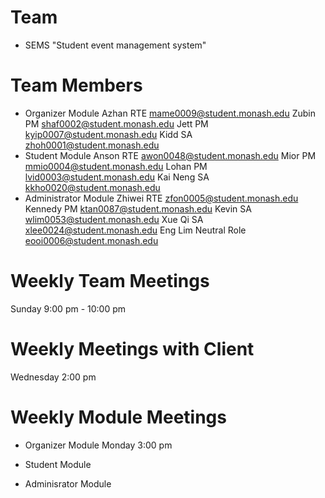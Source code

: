 # Team 
- SEMS "Student event management system"

# Team Members
- Organizer Module
Azhan     RTE mame0009@student.monash.edu
Zubin     PM  shaf0002@student.monash.edu
Jett      PM  kyip0007@student.monash.edu
Kidd      SA  zhoh0001@student.monash.edu
- Student Module
Anson     RTE awon0048@student.monash.edu
Mior      PM  mmio0004@student.monash.edu
Lohan     PM  lvid0003@student.monash.edu
Kai Neng  SA  kkho0020@student.monash.edu        
- Administrator Module
Zhiwei    RTE zfon0005@student.monash.edu
Kennedy   PM  ktan0087@student.monash.edu
Kevin     SA  wlim0053@student.monash.edu
Xue Qi    SA  xlee0024@student.monash.edu
Eng Lim   Neutral Role  eooi0006@student.monash.edu

# Weekly Team Meetings
Sunday 9:00 pm - 10:00 pm

# Weekly Meetings with Client
Wednesday 2:00 pm

# Weekly Module Meetings
- Organizer Module 
 Monday 3:00 pm 
- Student Module

- Adminisrator Module
